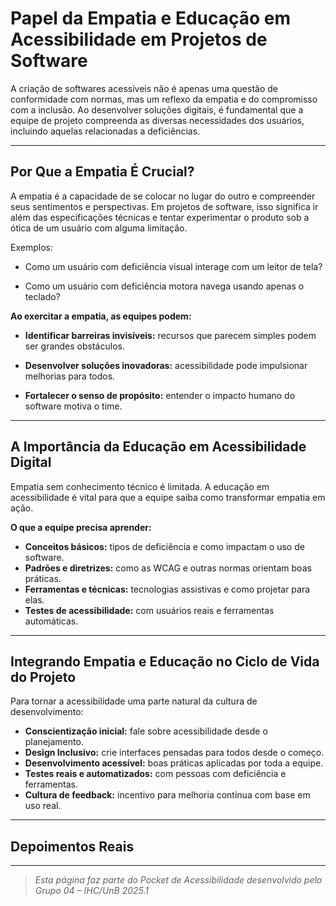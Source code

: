 # Papel da Empatia e Educação em Acessibilidade em Projetos de Software

A criação de softwares acessíveis não é apenas uma questão de conformidade com normas, mas um reflexo da empatia e do compromisso com a inclusão. Ao desenvolver soluções digitais, é fundamental que a equipe de projeto compreenda as diversas necessidades dos usuários, incluindo aquelas relacionadas a deficiências.

---

## Por Que a Empatia É Crucial?

A empatia é a capacidade de se colocar no lugar do outro e compreender seus sentimentos e perspectivas. Em projetos de software, isso significa ir além das especificações técnicas e tentar experimentar o produto sob a ótica de um usuário com alguma limitação.

Exemplos:

- Como um usuário com deficiência visual interage com um leitor de tela?

- Como um usuário com deficiência motora navega usando apenas o teclado?

**Ao exercitar a empatia, as equipes podem:**

- **Identificar barreiras invisíveis:** recursos que parecem simples podem ser grandes obstáculos.

- **Desenvolver soluções inovadoras:** acessibilidade pode impulsionar melhorias para todos.
- **Fortalecer o senso de propósito:** entender o impacto humano do software motiva o time.

---

##  A Importância da Educação em Acessibilidade Digital

Empatia sem conhecimento técnico é limitada. A educação em acessibilidade é vital para que a equipe saiba como transformar empatia em ação.

**O que a equipe precisa aprender:**

- **Conceitos básicos:** tipos de deficiência e como impactam o uso de software.
- **Padrões e diretrizes:** como as WCAG e outras normas orientam boas práticas.
- **Ferramentas e técnicas:** tecnologias assistivas e como projetar para elas.
- **Testes de acessibilidade:** com usuários reais e ferramentas automáticas.

---

## Integrando Empatia e Educação no Ciclo de Vida do Projeto

Para tornar a acessibilidade uma parte natural da cultura de desenvolvimento:

- **Conscientização inicial:** fale sobre acessibilidade desde o planejamento.
- **Design Inclusivo:** crie interfaces pensadas para todos desde o começo.
- **Desenvolvimento acessível:** boas práticas aplicadas por toda a equipe.
- **Testes reais e automatizados:** com pessoas com deficiência e ferramentas.
- **Cultura de feedback:** incentivo para melhoria contínua com base em uso real.

---

## Depoimentos Reais 


---

> _Esta página faz parte do Pocket de Acessibilidade desenvolvido pelo Grupo 04 – IHC/UnB 2025.1_

